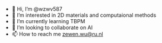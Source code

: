 - 👋 Hi, I’m @wzwv587
- 👀 I’m interested in 2D materials and computaional methods
- 🌱 I’m currently learning TBPM
- 💞️ I’m looking to collaborate on AI 
- 📫 How to reach me zewen.wu@ru.nl

<!---
wzwv587/wzwv587 is a ✨ special ✨ repository because its `README.md` (this file) appears on your GitHub profile.
You can click the Preview link to take a look at your changes.
--->
